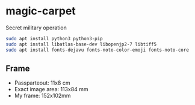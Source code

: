 # magic-carpet

Secret military operation

```bash
sudo apt install python3 python3-pip
sudo apt install libatlas-base-dev libopenjp2-7 libtiff5
sudo apt install fonts-dejavu fonts-noto-color-emoji fonts-noto-core
```

## Frame

* Passparteout: 11x8 cm
* Exact image area: 113x84 mm
* My frame: 152x102mm
